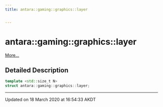 ```yaml
---
title: antara::gaming::graphics::layer


---
```


# antara::gaming::graphics::layer




 [More...](#detailed-description)



















## Detailed Description

```cpp
template <std::size_t N>
struct antara::gaming::graphics::layer;
```





































-------------------------------

Updated on 18 March 2020 at 16:54:33 AKDT